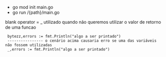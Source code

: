 - go mod init main.go
- go run /{path}/main.go

blank operator = _
utilizado quando não queremos utilizar o valor de retorno de uma funcao

```
 bytezz,errors := fmt.Println("algo a ser printado")
 ---------------- o cenário acima causaria erro se uma das variáveis não fossem utilizadas
 _,errors := fmt.Println("algo a ser printado")
 
```
